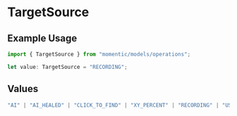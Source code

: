 # TargetSource

## Example Usage

```typescript
import { TargetSource } from "momentic/models/operations";

let value: TargetSource = "RECORDING";
```

## Values

```typescript
"AI" | "AI_HEALED" | "CLICK_TO_FIND" | "XY_PERCENT" | "RECORDING" | "USER_CSS_SELECTOR"
```